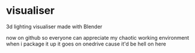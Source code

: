 # visualiser
3d lighting visualiser made with Blender

now on github so everyone can appreciate my chaotic working environment
when i package it up it goes on onedrive cause it'd be hell on here
